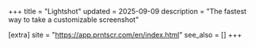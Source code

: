 +++
title = "Lightshot"
updated = 2025-09-09
description = "The fastest way to take a customizable screenshot"

[extra]
site = "https://app.prntscr.com/en/index.html"
see_also = []
+++

